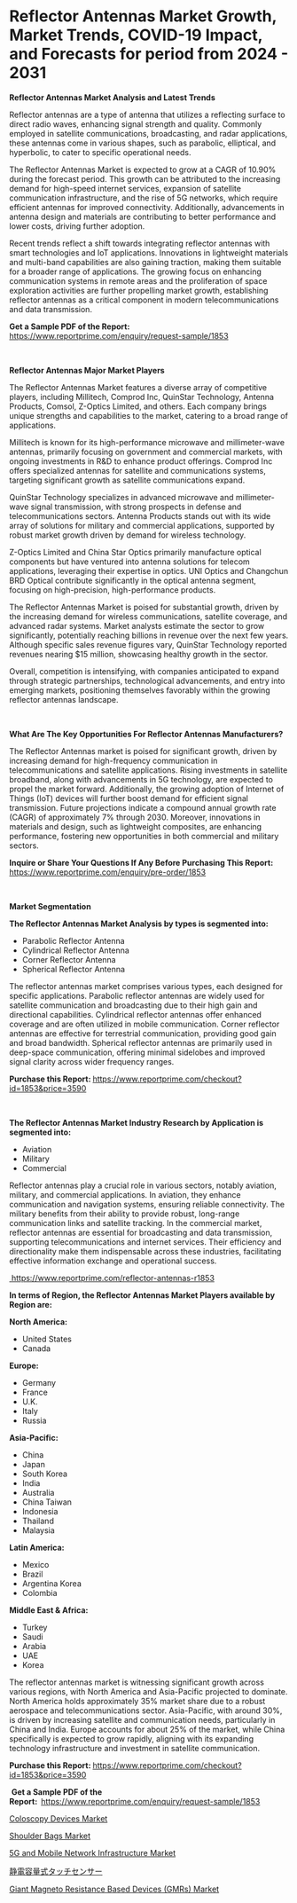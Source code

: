 <p><h1>Reflector Antennas Market Growth, Market Trends, COVID-19 Impact, and Forecasts for period from 2024 - 2031</h1></p><p><strong>Reflector Antennas Market Analysis and Latest Trends</strong></p>
<p><p>Reflector antennas are a type of antenna that utilizes a reflecting surface to direct radio waves, enhancing signal strength and quality. Commonly employed in satellite communications, broadcasting, and radar applications, these antennas come in various shapes, such as parabolic, elliptical, and hyperbolic, to cater to specific operational needs.</p><p>The Reflector Antennas Market is expected to grow at a CAGR of 10.90% during the forecast period. This growth can be attributed to the increasing demand for high-speed internet services, expansion of satellite communication infrastructure, and the rise of 5G networks, which require efficient antennas for improved connectivity. Additionally, advancements in antenna design and materials are contributing to better performance and lower costs, driving further adoption.</p><p>Recent trends reflect a shift towards integrating reflector antennas with smart technologies and IoT applications. Innovations in lightweight materials and multi-band capabilities are also gaining traction, making them suitable for a broader range of applications. The growing focus on enhancing communication systems in remote areas and the proliferation of space exploration activities are further propelling market growth, establishing reflector antennas as a critical component in modern telecommunications and data transmission.</p></p>
<p><strong>Get a Sample PDF of the Report:&nbsp;</strong> <a href="https://www.reportprime.com/enquiry/request-sample/1853">https://www.reportprime.com/enquiry/request-sample/1853</a></p>
<p>&nbsp;</p>
<p><strong>Reflector Antennas Major Market Players</strong></p>
<p><p>The Reflector Antennas Market features a diverse array of competitive players, including Millitech, Comprod Inc, QuinStar Technology, Antenna Products, Comsol, Z-Optics Limited, and others. Each company brings unique strengths and capabilities to the market, catering to a broad range of applications.</p><p>Millitech is known for its high-performance microwave and millimeter-wave antennas, primarily focusing on government and commercial markets, with ongoing investments in R&D to enhance product offerings. Comprod Inc offers specialized antennas for satellite and communications systems, targeting significant growth as satellite communications expand.</p><p>QuinStar Technology specializes in advanced microwave and millimeter-wave signal transmission, with strong prospects in defense and telecommunications sectors. Antenna Products stands out with its wide array of solutions for military and commercial applications, supported by robust market growth driven by demand for wireless technology.</p><p>Z-Optics Limited and China Star Optics primarily manufacture optical components but have ventured into antenna solutions for telecom applications, leveraging their expertise in optics. UNI Optics and Changchun BRD Optical contribute significantly in the optical antenna segment, focusing on high-precision, high-performance products.</p><p>The Reflector Antennas Market is poised for substantial growth, driven by the increasing demand for wireless communications, satellite coverage, and advanced radar systems. Market analysts estimate the sector to grow significantly, potentially reaching billions in revenue over the next few years. Although specific sales revenue figures vary, QuinStar Technology reported revenues nearing $15 million, showcasing healthy growth in the sector.</p><p>Overall, competition is intensifying, with companies anticipated to expand through strategic partnerships, technological advancements, and entry into emerging markets, positioning themselves favorably within the growing reflector antennas landscape.</p></p>
<p>&nbsp;</p>
<p><strong>What Are The Key Opportunities For Reflector Antennas Manufacturers?</strong></p>
<p><p>The Reflector Antennas market is poised for significant growth, driven by increasing demand for high-frequency communication in telecommunications and satellite applications. Rising investments in satellite broadband, along with advancements in 5G technology, are expected to propel the market forward. Additionally, the growing adoption of Internet of Things (IoT) devices will further boost demand for efficient signal transmission. Future projections indicate a compound annual growth rate (CAGR) of approximately 7% through 2030. Moreover, innovations in materials and design, such as lightweight composites, are enhancing performance, fostering new opportunities in both commercial and military sectors.</p></p>
<p><strong>Inquire or Share Your Questions If Any Before Purchasing This Report:</strong> <a href="https://www.reportprime.com/enquiry/pre-order/1853">https://www.reportprime.com/enquiry/pre-order/1853</a></p>
<p>&nbsp;</p>
<p><strong>Market Segmentation</strong></p>
<p><strong>The Reflector Antennas Market Analysis by types is segmented into:</strong></p>
<p><ul><li>Parabolic Reflector Antenna</li><li>Cylindrical Reflector Antenna</li><li>Corner Reflector Antenna</li><li>Spherical Reflector Antenna</li></ul></p>
<p><p>The reflector antennas market comprises various types, each designed for specific applications. Parabolic reflector antennas are widely used for satellite communication and broadcasting due to their high gain and directional capabilities. Cylindrical reflector antennas offer enhanced coverage and are often utilized in mobile communication. Corner reflector antennas are effective for terrestrial communication, providing good gain and broad bandwidth. Spherical reflector antennas are primarily used in deep-space communication, offering minimal sidelobes and improved signal clarity across wider frequency ranges.</p></p>
<p><strong>Purchase this Report:&nbsp;</strong><a href="https://www.reportprime.com/checkout?id=1853&price=3590">https://www.reportprime.com/checkout?id=1853&price=3590</a></p>
<p>&nbsp;</p>
<p><strong>The Reflector Antennas Market Industry Research by Application is segmented into:</strong></p>
<p><ul><li>Aviation</li><li>Military</li><li>Commercial</li></ul></p>
<p><p>Reflector antennas play a crucial role in various sectors, notably aviation, military, and commercial applications. In aviation, they enhance communication and navigation systems, ensuring reliable connectivity. The military benefits from their ability to provide robust, long-range communication links and satellite tracking. In the commercial market, reflector antennas are essential for broadcasting and data transmission, supporting telecommunications and internet services. Their efficiency and directionality make them indispensable across these industries, facilitating effective information exchange and operational success.</p></p>
<p><a href="https://www.reportprime.com/reflector-antennas-r1853">&nbsp;https://www.reportprime.com/reflector-antennas-r1853</a></p>
<p><strong>In terms of Region, the Reflector Antennas Market Players available by Region are:</strong></p>
<p>
    <p> <strong> North America: </strong>
        <ul>
            <li>United States</li>
            <li>Canada</li>
        </ul>
        </p> 
    <p> <strong> Europe: </strong>
        <ul>
            <li>Germany</li>
            <li>France</li>
            <li>U.K.</li>
            <li>Italy</li>
            <li>Russia</li>
        </ul>
        </p> 
    <p> <strong> Asia-Pacific: </strong>
        <ul>
            <li>China</li>
            <li>Japan</li>
            <li>South Korea</li>
            <li>India</li>
            <li>Australia</li>
            <li>China Taiwan</li>
            <li>Indonesia</li>
            <li>Thailand</li>
            <li>Malaysia</li>
        </ul>
        </p> 
    <p> <strong> Latin America: </strong>
        <ul>
            <li>Mexico</li>
            <li>Brazil</li>
            <li>Argentina Korea</li>
            <li>Colombia</li>
        </ul>
        </p> 
    <p> <strong> Middle East & Africa: </strong>
        <ul>
            <li>Turkey</li>
            <li>Saudi</li>
            <li>Arabia</li>
            <li>UAE</li>
            <li>Korea</li>
        </ul>
    </p>
    </p>
<p><p>The reflector antennas market is witnessing significant growth across various regions, with North America and Asia-Pacific projected to dominate. North America holds approximately 35% market share due to a robust aerospace and telecommunications sector. Asia-Pacific, with around 30%, is driven by increasing satellite and communication needs, particularly in China and India. Europe accounts for about 25% of the market, while China specifically is expected to grow rapidly, aligning with its expanding technology infrastructure and investment in satellite communication.</p></p>
<p><strong>Purchase this Report: </strong><a href="https://www.reportprime.com/checkout?id=1853&price=3590">https://www.reportprime.com/checkout?id=1853&price=3590</a></p>
<p>&nbsp;<strong>Get a Sample PDF of the Report:&nbsp;&nbsp;</strong><a href="https://www.reportprime.com/enquiry/request-sample/1853">https://www.reportprime.com/enquiry/request-sample/1853</a></p>
<p><strong></strong></p>
<p><p><a href="https://issuu.com/reportprime-2/docs/coloscopy-devices-market-size-2030._8e5ffaf5c08b85">Coloscopy Devices Market</a></p><p><a href="https://www.linkedin.com/pulse/market-insights-global-shoulder-bags-forecast-innovation-trends-uiyee?trackingId=qMry1VSTRmGgxq2M8P2h7A%3D%3D">Shoulder Bags Market</a></p><p><a href="https://medium.com/@henrykihn1922/insights-into-the-5g-and-mobile-network-infrastructure-market-size-which-is-expanding-with-a-12-9-30a2cb6a2d1b">5G and Mobile Network Infrastructure Market</a></p><p><a href="https://medium.com/@dfs4ff/%E3%82%B0%E3%83%AD%E3%83%BC%E3%83%90%E3%83%AB%E5%AE%B9%E9%87%8F%E6%80%A7%E3%82%BF%E3%83%83%E3%83%81%E3%82%BB%E3%83%B3%E3%82%B5%E3%83%BC%E5%B8%82%E5%A0%B4%E3%81%AE%E3%83%88%E3%83%AC%E3%83%B3%E3%83%89-2024%E5%B9%B4-2031%E5%B9%B4-%E3%81%AB%E9%96%A2%E3%81%99%E3%82%8B%E6%88%A6%E7%95%A5%E7%9A%84%E3%81%AA%E6%B4%9E%E5%AF%9F%E3%82%92107%E3%83%9A%E3%83%BC%E3%82%B8%E3%81%A7%E7%B6%B2%E7%BE%85%E3%81%97%E3%81%A6%E3%81%84%E3%81%BE%E3%81%99-994d35f264a5">静電容量式タッチセンサー</a></p><p><a href="https://medium.com/@belaayi865/giant-magneto-resistance-based-devices-gmrs-market-research-report-market-forecast-and-growth-f20cb6859dee">Giant Magneto Resistance Based Devices (GMRs) Market</a></p></p>